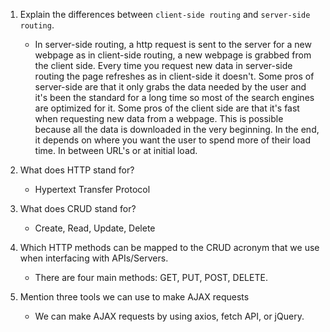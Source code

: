 1.  Explain the differences between `client-side routing` and `server-side routing`.

    - In server-side routing, a http request is sent to the server for a new webpage as in client-side routing, a new webpage is grabbed from the client side. Every time you request new data in server-side routing the page refreshes as in client-side it doesn't. Some pros of server-side are that it only grabs the data needed by the user and it's been the standard for a long time so most of the search engines are optimized for it. Some pros of the client side are that it's fast when requesting new data from a webpage. This is possible because all the data is downloaded in the very beginning. In the end, it depends on where you want the user to spend more of their load time. In between URL's or at initial load.

1.  What does HTTP stand for?

    - Hypertext Transfer Protocol

1.  What does CRUD stand for?

    - Create, Read, Update, Delete

1.  Which HTTP methods can be mapped to the CRUD acronym that we use when interfacing with APIs/Servers.
   
    - There are four main methods: GET, PUT, POST, DELETE. 

1.  Mention three tools we can use to make AJAX requests

    - We can make AJAX requests by using axios, fetch API, or jQuery. 